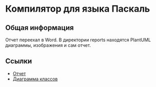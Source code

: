 # Компилятор для языка Паскаль
## Общая информация
Отчет переехал в Word. 
В директории reports находятся PlantUML диаграммы, изображения и сам отчет.

## Ссылки
* [Отчет](report/ФГИМ-Компилятор-Отчет.docx)
* [Диаграмма классов](report/images/project_uml.png)